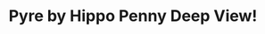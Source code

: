 ---
title: Pyre by Hippo Penny Deep View!
layout: scoredetail
permalink: /meta-score/pyre
header:
  teaser: /assets/images/pyre.jpg
  video:
    id: T_qa-wNbC4w
    provider: youtube
---